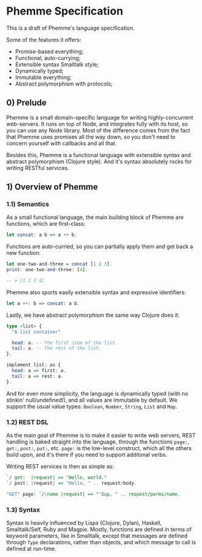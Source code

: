 # Phemme Specification

This is a draft of Phemme's language specification.

Some of the features it offers:

  - Promise-based everything;
  - Functional, auto-currying;
  - Extensible syntax Smalltalk style;
  - Dynamically typed;
  - Immutable everything;
  - Abstract polymorphism with protocols;


## 0) Prelude

Phemme is a small domain-specific language for writing highly-concurrent
web-servers. It runs on top of Node, and integrates fully with its host,
so you can use any Node library. Most of the difference comes from the
fact that Phemme uses promises all the way down, so you don't need to
concern yourself with callbacks and all that.

Besides this, Phemme is a functional language with extensible syntax and
abstract polymorphism (Clojure style). And it's syntax absolutely rocks
for writing RESTful services.


## 1) Overview of Phemme

### 1.1) Semantics

As a small functional language, the main building block of Phemme are
functions, which are first-class:

```hs
let concat: a b => a ++ b.
```

Functions are auto-curried, so you can partially apply them and get back
a new function:

```hs
let one-two-and-three = concat [1 2 3].
print: one-two-and-three: [4].

-- > [1 2 3 4]
```

Phemme also sports easily extensible syntax and expressive identifiers:

```hs
let a ++: b => concat: a b.
```

Lastly, we have abstract polymorphism the same way Clojure does it:

```hs
type <list> {
  "A list container"

  head: a. -- The first item of the list.
  tail: a. -- The rest of the list.
}.

implement list: as {
  head: a => first: a.
  tail: a => rest: a.
}.
```

And for even more simplicity, the language is dynamically typed (with no
stinkin' null/undefined!), and all values are immutable by default. We
support the usual value types: `Boolean`, `Number`, `String`, `List` and
`Map`.


### 1.2) REST DSL

As the main goal of Phemme is to make it easier to write web servers,
REST handling is baked straight into the language, through the functions
`page:`, `get:`, `post:`, `put:`, etc. `page:` is the low-level
construct, which all the others build upon, and it's there if you need
to support additonal verbs.

Writing REST services is then as simple as:

```hs
`/ get:  |request| => "Hello, world."
`/ post: |request| => "Hello, " .. request/body.

"GET" page: `/:name |request| => "'Sup, " .. request/parms/name.
```


### 1.3) Syntax

Syntax is heavily influenced by Lisps (Clojure, Dylan), Haskell,
Smalltalk/Self, Ruby and Magpie. Mostly, functions are defined in terms
of keyword parameters, like in Smalltalk, except that messages are
defined through `Type` declarations, rather than objects, and which
message to call is defined at run-time.



